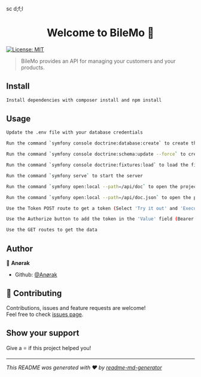 sc d;f;l<h1 align="center">Welcome to BileMo 👋</h1>

<p>
  <a href="#" target="_blank">
    <img alt="License: MIT" src="https://img.shields.io/badge/License-MIT-yellow.svg" />
  </a>
</p>

> BileMo provides an API for managing your customers and your products.

## Install

```sh
Install dependencies with composer install and npm install
```

## Usage

```sh
Update the .env file with your database credentials
```

```sh
Run the command `symfony console doctrine:database:create` to create the database
```

```sh
Run the command `symfony console doctrine:schema:update --force` to create the tables
```

```sh
Run the command `symfony console doctrine:fixtures:load` to load the fixtures
```

```sh
Run the command `symfony serve` to start the server
```

```sh
Run the command `symfony open:local --path=/api/doc` to open the project in your browser
```

```sh
Run the command `symfony open:local --path=/api/doc.json` to open the project in your browser
```

```sh
Use the Token POST route to get a token (Select 'Try it out' and 'Execute' to get the token)
```

```sh
Use the Authorize button to add the token in the 'Value' field (Bearer <token>)
```

```sh
Use the GET routes to get the data
```

## Author

👤 **Anørak**

-   Github: [@Anørak](https://github.com/Anørak)

## 🤝 Contributing

Contributions, issues and feature requests are welcome!<br />Feel free to check [issues page](https://github.com/Anoerak/BileMo/issues).

## Show your support

Give a ⭐️ if this project helped you!

---

_This README was generated with ❤️ by [readme-md-generator](https://github.com/kefranabg/readme-md-generator)_
